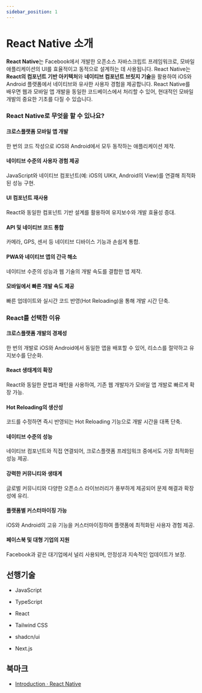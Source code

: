 ```yaml
---
sidebar_position: 1
---
```


# React Native 소개

**React Native**는 Facebook에서 개발한 오픈소스 자바스크립트 프레임워크로, 모바일 애플리케이션의 UI를 효율적이고 동적으로 설계하는 데 사용됩니다. React Native는 **React의 컴포넌트 기반 아키텍처**와 **네이티브 컴포넌트 브릿지 기술**을 활용하여 iOS와 Android 플랫폼에서 네이티브와 유사한 사용자 경험을 제공합니다. React Native를 배우면 웹과 모바일 앱 개발을 동일한 코드베이스에서 처리할 수 있어, 현대적인 모바일 개발의 중요한 기초를 다질 수 있습니다.

### React Native로 무엇을 할 수 있나요?

#### 크로스플랫폼 모바일 앱 개발

한 번의 코드 작성으로 iOS와 Android에서 모두 동작하는 애플리케이션 제작.

#### 네이티브 수준의 사용자 경험 제공

JavaScript와 네이티브 컴포넌트(예: iOS의 UIKit, Android의 View)를 연결해 최적화된 성능 구현.

#### UI 컴포넌트 재사용

React와 동일한 컴포넌트 기반 설계를 활용하여 유지보수와 개발 효율성 증대.

#### API 및 네이티브 코드 통합

카메라, GPS, 센서 등 네이티브 디바이스 기능과 손쉽게 통합.

#### PWA와 네이티브 앱의 간극 해소

네이티브 수준의 성능과 웹 기술의 개발 속도를 결합한 앱 제작.

#### 모바일에서 빠른 개발 속도 제공

빠른 업데이트와 실시간 코드 반영(Hot Reloading)을 통해 개발 시간 단축.

### React를 선택한 이유

#### 크로스플랫폼 개발의 경제성

한 번의 개발로 iOS와 Android에서 동일한 앱을 배포할 수 있어, 리소스를 절약하고 유지보수를 단순화.

#### React 생태계의 확장

React와 동일한 문법과 패턴을 사용하여, 기존 웹 개발자가 모바일 앱 개발로 빠르게 확장 가능.

#### Hot Reloading의 생산성

코드를 수정하면 즉시 반영되는 Hot Reloading 기능으로 개발 시간을 대폭 단축.

#### 네이티브 수준의 성능

네이티브 컴포넌트와 직접 연결되어, 크로스플랫폼 프레임워크 중에서도 가장 최적화된 성능 제공.

#### 강력한 커뮤니티와 생태계

글로벌 커뮤니티와 다양한 오픈소스 라이브러리가 풍부하게 제공되어 문제 해결과 확장성에 유리.

#### 플랫폼별 커스터마이징 가능

iOS와 Android의 고유 기능을 커스터마이징하여 플랫폼에 최적화된 사용자 경험 제공.

#### 페이스북 및 대형 기업의 지원

Facebook과 같은 대기업에서 널리 사용되며, 안정성과 지속적인 업데이트가 보장.

## 선행기술

- JavaScript

- TypeScript

- React

- Tailwind CSS

- shadcn/ui

- Next.js

## 북마크

- [Introduction · React Native](https://reactnative.dev/docs/getting-started)
